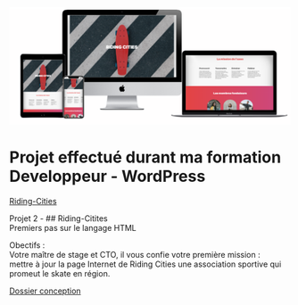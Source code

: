 <img src="screenshot.png">
  
# Projet effectué durant ma formation Developpeur - WordPress<br>
<a href="https://raquel-salamone.fr/laboratoire/ridingcities/" target="_blank" alt=Rinding style="margin-top: 10px;" /> Riding-Cities</a><br>

Projet 2 - ## Riding-Citites<br>
Premiers pas sur le langage HTML

Obectifs :<br>
Votre maître de stage et CTO, il vous confie votre première mission : <br>mettre à jour la page Internet de Riding Cities une association sportive qui promeut le skate en région.<br>


<a href="https://github.com/raquelsalamone/riding-cities/blob/a6aeb9ce118dc1c526528c107d142e1e3dd17cf8/riding_cities_dossier_conception.pdf" target="_blank" alt=Rinding style="margin-top: 10px;" /> Dossier conception</a><br>
